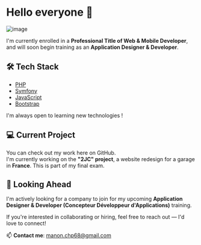 # Hello everyone 👋

![image](https://github.com/user-attachments/assets/d8e64812-f6c6-444e-99ad-456591c1a99e)

I'm currently enrolled in a **Professional Title of Web & Mobile Developer**, and will soon begin training as an **Application Designer & Developer**.

## 🛠️ Tech Stack

- [PHP](https://www.php.net/)
- [Symfony](https://symfony.com/)
- [JavaScript](https://developer.mozilla.org/en-US/docs/Web/JavaScript)
- [Bootstrap](https://getbootstrap.com/)

I'm always open to learning new technologies !

## 💻 Current Project

You can check out my work here on GitHub.  
I'm currently working on the **"2JC" project**, a website redesign for a garage in **France**. This is part of my final exam.

## 🚀 Looking Ahead

I'm actively looking for a company to join for my upcoming **Application Designer & Developer (Concepteur Développeur d'Applications)** training.

If you're interested in collaborating or hiring, feel free to reach out — I'd love to connect!

📫 **Contact me**: manon.chp68@gmail.com
